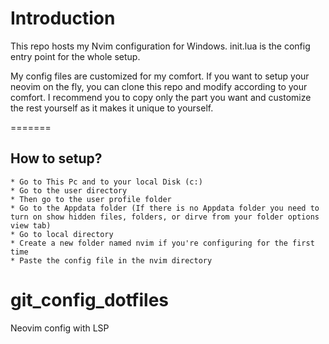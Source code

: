 # Introduction
This repo hosts my Nvim configuration for Windows. init.lua is the config entry point for the whole setup.

My config files are customized for my comfort. If you want to setup your neovim on the fly, you can clone this repo and modify according to your comfort. I recommend you to copy only the part you want and customize the rest yourself as it makes it unique to yourself. 


=======
## How to setup?
    * Go to This Pc and to your local Disk (c:)
    * Go to the user directory
    * Then go to the user profile folder
    * Go to the Appdata folder (If there is no Appdata folder you need to turn on show hidden files, folders, or dirve from your folder options view tab)
    * Go to local directory
    * Create a new folder named nvim if you're configuring for the first time
    * Paste the config file in the nvim directory



# git_config_dotfiles
Neovim config with LSP

